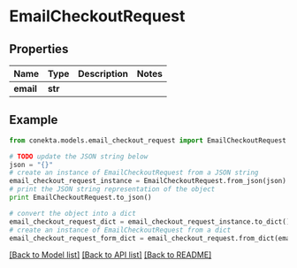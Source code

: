# EmailCheckoutRequest


## Properties
Name | Type | Description | Notes
------------ | ------------- | ------------- | -------------
**email** | **str** |  | 

## Example

```python
from conekta.models.email_checkout_request import EmailCheckoutRequest

# TODO update the JSON string below
json = "{}"
# create an instance of EmailCheckoutRequest from a JSON string
email_checkout_request_instance = EmailCheckoutRequest.from_json(json)
# print the JSON string representation of the object
print EmailCheckoutRequest.to_json()

# convert the object into a dict
email_checkout_request_dict = email_checkout_request_instance.to_dict()
# create an instance of EmailCheckoutRequest from a dict
email_checkout_request_form_dict = email_checkout_request.from_dict(email_checkout_request_dict)
```
[[Back to Model list]](../README.md#documentation-for-models) [[Back to API list]](../README.md#documentation-for-api-endpoints) [[Back to README]](../README.md)


